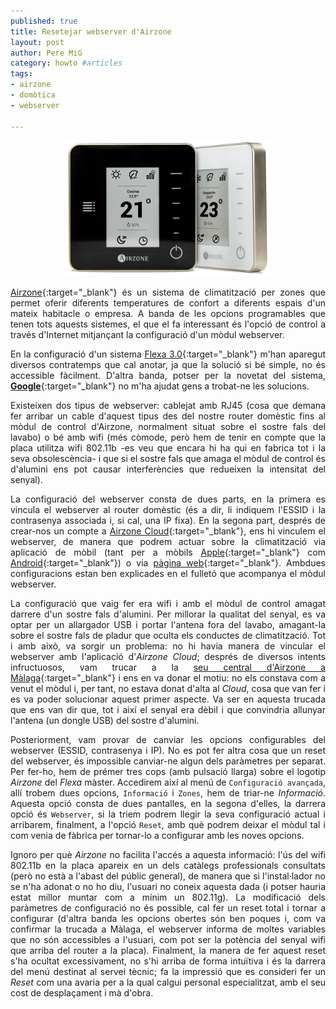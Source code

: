 ```yaml
--- 
published: true
title: Resetejar webserver d'Airzone
layout: post
author: Pere MiG 
category: howto #articles 
tags: 
- airzone
- domòtica
- webserver

---
```

<div style="text-align:center" markdown="1">

![Airzone Flexa 3.0](/images/airzone.jpg)

</div>
<div style="text-align:justify" markdown="1">

[Airzone](http://www.airzone.es/){:target="_blank"} és un sistema de climatització per zones que permet oferir diferents temperatures de confort a diferents espais d'un mateix habitacle o empresa. A banda de les opcions programables que tenen tots aquests sistemes, el que el fa interessant és l'opció de control a través d'Internet mitjançant la configuració d'un mòdul webserver.

En la configuració d'un sistema [Flexa 3.0](http://www.airzone.es/en/pro/range-of-systems/flexa-3-0/){:target="_blank"} m'han aparegut diversos contratemps que cal anotar, ja que la solució si bé simple, no és accessible fàcilment. D'altra banda, potser per la novetat del sistema, [**Google**](https://encrypted.google.com/){:target="_blank"} no m'ha ajudat gens a trobat-ne les solucions.

<!-- more -->

Existeixen dos tipus de webserver: cablejat amb RJ45 (cosa que demana fer arribar un cable d'aquest tipus des del nostre router domèstic fins al mòdul de control d'Airzone, normalment situat sobre el sostre fals del lavabo) o bé amb wifi (més còmode, però hem de tenir en compte que la placa utilitza wifi 802.11b -es veu que encara hi ha qui en fabrica tot i la seva obsolescència- i que si el sostre fals que amaga el mòdul de control és d'alumini ens pot causar interferències que redueixen la intensitat del senyal).

La configuració del webserver consta de dues parts, en la primera es vincula el webserver al router domèstic (és a dir, li indiquem l'ESSID i la contrasenya associada i, si cal, una IP fixa). En la segona part, després de crear-nos un compte a [Airzone Cloud](https://www.airzonecloud.com/#/init/login){:target="_blank"}, ens hi vinculem el webserver, de manera que podrem actuar sobre la climatització via aplicació de mòbil (tant per a mòbils [Apple](https://itunes.apple.com/es/app/airzone-cloud/id968067256){:target="_blank"} com [Android](https://play.google.com/store/apps/details?id=es.altra.airzone){:target="_blank"}) o via [pàgina web](https://www.airzonecloud.com/#/home/servers){:target="_blank"}. Ambdues configuracions estan ben explicades en el fulletó que acompanya el mòdul webserver.

La configuració que vaig fer era wifi i amb el mòdul de control amagat darrere d'un sostre fals d'alumini. Per millorar la qualitat del senyal, es va optar per un allargador USB i portar l'antena fora del lavabo, amagant-la sobre el sostre fals de pladur que oculta els conductes de climatització. Tot i amb això, va sorgir un problema: no hi havia manera de vincular el webserver amb l'aplicació d'*Airzone Cloud*; després de diversos intents infructuosos, vam trucar a la [seu central d'Airzone a Màlaga](http://www.airzone.es/contacto/){:target="_blank"} i ens en va donar el motiu: no els constava com a venut el mòdul i, per tant, no estava donat d'alta al *Cloud*, cosa que van fer i es va poder solucionar aquest primer aspecte. Va ser en aquesta trucada que ens van dir que, tot i així el senyal era dèbil i que convindria allunyar l'antena (un dongle USB) del sostre d'alumini.

Posteriorment, vam provar de canviar les opcions configurables del webserver (ESSID, contrasenya i IP). No es pot fer altra cosa que un reset del webserver, és impossible canviar-ne algun dels paràmetres per separat. Per fer-ho, hem de prémer tres cops (amb pulsació llarga) sobre el logotip *Airzone* del *Flexa* màster. Accedirem així al menú de `Configuració avançada`, allí trobem dues opcions, `Informació` i `Zones`, hem de triar-ne *Informació*. Aquesta opció consta de dues pantalles, en la segona d'elles, la darrera opció és `Webserver`, si la triem podrem llegir la seva configuració actual i arribarem, finalment, a l'opció `Reset`, amb què podrem deixar el mòdul tal i com venia de fàbrica per tornar-lo a configurar amb les noves opcions.

Ignoro per què *Airzone* no facilita l'accés a aquesta informació: l'ús del wifi 802.11b en la placa apareix en un dels catàlegs professionals consultats (però no està a l'abast del públic general), de manera que si l'instal·lador no se n'ha adonat o no ho diu, l'usuari no coneix aquesta dada (i potser hauria estat millor muntar com a mínim un 802.11g). La modificació dels paràmetres de configuració no és possible, cal fer un reset total i tornar a configurar (d'altra banda les opcions obertes són ben poques i, com va confirmar la trucada a Màlaga, el webserver informa de moltes variables que no són accessibles a l'usuari, com pot ser la potència del senyal wifi que arriba del router a la placa). Finalment, la manera de fer aquest reset s'ha ocultat excessivament, no s'hi arriba de forma intuïtiva i és la darrera del menú destinat al servei tècnic; fa la impressió que es consideri fer un *Reset* com una avaria per a la qual calgui personal especialitzat, amb el seu cost de desplaçament i mà d'obra.

</div>